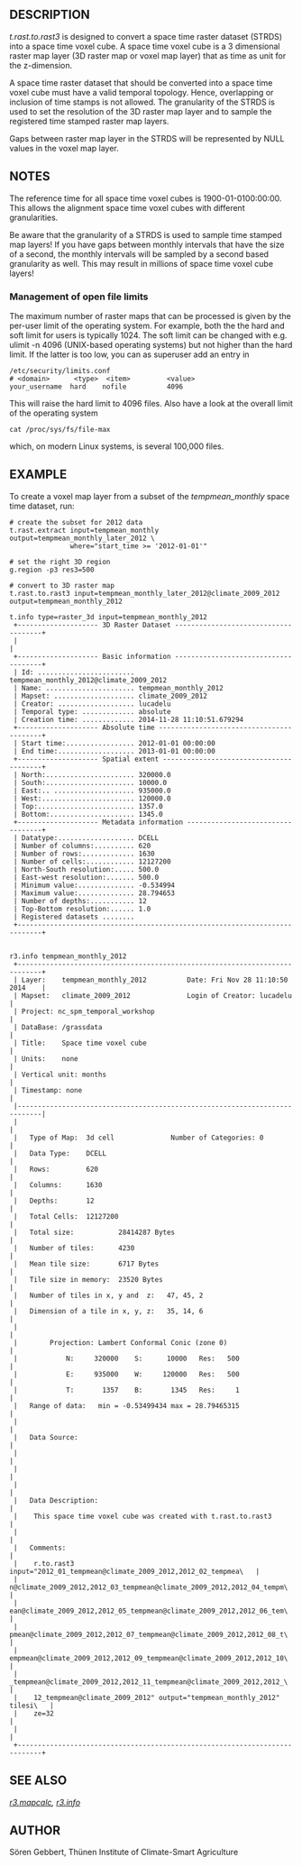 ## DESCRIPTION

*t.rast.to.rast3* is designed to convert a space time raster dataset
(STRDS) into a space time voxel cube. A space time voxel cube is a 3
dimensional raster map layer (3D raster map or voxel map layer) that as
time as unit for the z-dimension.

A space time raster dataset that should be converted into a space time
voxel cube must have a valid temporal topology. Hence, overlapping or
inclusion of time stamps is not allowed. The granularity of the STRDS is
used to set the resolution of the 3D raster map layer and to sample the
registered time stamped raster map layers.

Gaps between raster map layer in the STRDS will be represented by NULL
values in the voxel map layer.

## NOTES

The reference time for all space time voxel cubes is 1900-01-0100:00:00.
This allows the alignment space time voxel cubes with different
granularities.

Be aware that the granularity of a STRDS is used to sample time stamped
map layers! If you have gaps between monthly intervals that have the
size of a second, the monthly intervals will be sampled by a second
based granularity as well. This may result in millions of space time
voxel cube layers!

### Management of open file limits

The maximum number of raster maps that can be processed is given by the
per-user limit of the operating system. For example, both the the hard
and soft limit for users is typically 1024. The soft limit can be
changed with e.g. ulimit -n 4096 (UNIX-based operating systems) but not
higher than the hard limit. If the latter is too low, you can as
superuser add an entry in

```
/etc/security/limits.conf
# <domain>      <type>  <item>         <value>
your_username  hard    nofile          4096
```

This will raise the hard limit to 4096 files. Also have a look at the
overall limit of the operating system

```
cat /proc/sys/fs/file-max
```

which, on modern Linux systems, is several 100,000 files.

## EXAMPLE

To create a voxel map layer from a subset of the *tempmean_monthly*
space time dataset, run:

```
# create the subset for 2012 data
t.rast.extract input=tempmean_monthly output=tempmean_monthly_later_2012 \
               where="start_time >= '2012-01-01'"

# set the right 3D region
g.region -p3 res3=500

# convert to 3D raster map
t.rast.to.rast3 input=tempmean_monthly_later_2012@climate_2009_2012 output=tempmean_monthly_2012

t.info type=raster_3d input=tempmean_monthly_2012
 +-------------------- 3D Raster Dataset -------------------------------------+
 |                                                                            |
 +-------------------- Basic information -------------------------------------+
 | Id: ........................ tempmean_monthly_2012@climate_2009_2012
 | Name: ...................... tempmean_monthly_2012
 | Mapset: .................... climate_2009_2012
 | Creator: ................... lucadelu
 | Temporal type: ............. absolute
 | Creation time: ............. 2014-11-28 11:10:51.679294
 +-------------------- Absolute time -----------------------------------------+
 | Start time:................. 2012-01-01 00:00:00
 | End time:................... 2013-01-01 00:00:00
 +-------------------- Spatial extent ----------------------------------------+
 | North:...................... 320000.0
 | South:...................... 10000.0
 | East:.. .................... 935000.0
 | West:....................... 120000.0
 | Top:........................ 1357.0
 | Bottom:..................... 1345.0
 +-------------------- Metadata information ----------------------------------+
 | Datatype:................... DCELL
 | Number of columns:.......... 620
 | Number of rows:............. 1630
 | Number of cells:............ 12127200
 | North-South resolution:..... 500.0
 | East-west resolution:....... 500.0
 | Minimum value:.............. -0.534994
 | Maximum value:.............. 28.794653
 | Number of depths:........... 12
 | Top-Bottom resolution:...... 1.0
 | Registered datasets ........
 +----------------------------------------------------------------------------+


r3.info tempmean_monthly_2012
 +----------------------------------------------------------------------------+
 | Layer:    tempmean_monthly_2012          Date: Fri Nov 28 11:10:50 2014    |
 | Mapset:   climate_2009_2012              Login of Creator: lucadelu        |
 | Project: nc_spm_temporal_workshop                                         |
 | DataBase: /grassdata                                                       |
 | Title:    Space time voxel cube                                            |
 | Units:    none                                                             |
 | Vertical unit: months                                                      |
 | Timestamp: none                                                            |
 |----------------------------------------------------------------------------|
 |                                                                            |
 |   Type of Map:  3d cell              Number of Categories: 0               |
 |   Data Type:    DCELL                                                      |
 |   Rows:         620                                                        |
 |   Columns:      1630                                                       |
 |   Depths:       12                                                         |
 |   Total Cells:  12127200                                                   |
 |   Total size:           28414287 Bytes                                     |
 |   Number of tiles:      4230                                               |
 |   Mean tile size:       6717 Bytes                                         |
 |   Tile size in memory:  23520 Bytes                                        |
 |   Number of tiles in x, y and  z:   47, 45, 2                              |
 |   Dimension of a tile in x, y, z:   35, 14, 6                              |
 |                                                                            |
 |        Projection: Lambert Conformal Conic (zone 0)                        |
 |            N:     320000    S:      10000   Res:   500                     |
 |            E:     935000    W:     120000   Res:   500                     |
 |            T:       1357    B:       1345   Res:     1                     |
 |   Range of data:   min = -0.53499434 max = 28.79465315                     |
 |                                                                            |
 |   Data Source:                                                             |
 |                                                                            |
 |                                                                            |
 |                                                                            |
 |   Data Description:                                                        |
 |    This space time voxel cube was created with t.rast.to.rast3             |
 |                                                                            |
 |   Comments:                                                                |
 |    r.to.rast3 input="2012_01_tempmean@climate_2009_2012,2012_02_tempmea\   |
 |    n@climate_2009_2012,2012_03_tempmean@climate_2009_2012,2012_04_tempm\   |
 |    ean@climate_2009_2012,2012_05_tempmean@climate_2009_2012,2012_06_tem\   |
 |    pmean@climate_2009_2012,2012_07_tempmean@climate_2009_2012,2012_08_t\   |
 |    empmean@climate_2009_2012,2012_09_tempmean@climate_2009_2012,2012_10\   |
 |    _tempmean@climate_2009_2012,2012_11_tempmean@climate_2009_2012,2012_\   |
 |    12_tempmean@climate_2009_2012" output="tempmean_monthly_2012" tilesi\   |
 |    ze=32                                                                   |
 |                                                                            |
 +----------------------------------------------------------------------------+
```

## SEE ALSO

*[r3.mapcalc](r3.mapcalc.html), [r3.info](r3.info.html)*

## AUTHOR

Sören Gebbert, Thünen Institute of Climate-Smart Agriculture
